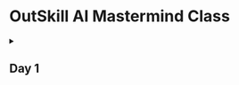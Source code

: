 # OutSkill AI Mastermind Class
<details>
<summary>
  
## Day 1

</summary>

  - Session 1 - [Foundations of AI & Tool Stack Resources](https://link.outskill.com/day1-mm-resources)
  - Session 2 - [Ads & Movie Creation Resources](https://link.outskill.com/day1-filmmaking-resource)

</details>
